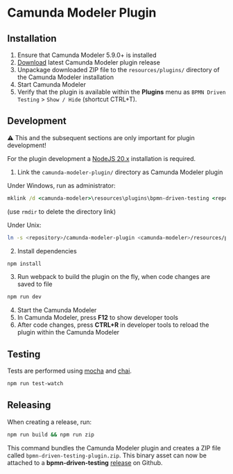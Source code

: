 # Camunda Modeler Plugin

## Installation

1. Ensure that Camunda Modeler 5.9.0+ is installed
2. [Download](https://github.com/camunda-community-hub/bpmn-driven-testing/releases/latest/download/bpmn-driven-testing-plugin.zip) latest Camunda Modeler plugin release
3. Unpackage downloaded ZIP file to the `resources/plugins/` directory of the Camunda Modeler installation
4. Start Camunda Modeler
5. Verify that the plugin is available within the **Plugins** menu as `BPMN Driven Testing` > `Show / Hide` (shortcut CTRL+T).

## Development
:warning: This and the subsequent sections are only important for plugin development!

For the plugin development a [NodeJS 20.x](https://nodejs.org/download/release/latest-v20.x/) installation is required.

1. Link the `camunda-modeler-plugin/` directory as Camunda Modeler plugin

Under Windows, run as administrator:

```bat
mklink /d <camunda-modeler>\resources\plugins\bpmn-driven-testing <repository>\camunda-modeler-plugin
```

(use `rmdir` to delete the directory link)

Under Unix:

```sh
ln -s <repository>/camunda-modeler-plugin <camunda-modeler>/resources/plugins/bpmn-driven-testing
```

2. Install dependencies

```sh
npm install
```

3. Run webpack to build the plugin on the fly, when code changes are saved to file

```sh
npm run dev
```

4. Start the Camunda Modeler
5. In Camunda Modeler, press **F12** to show developer tools
6. After code changes, press **CTRL+R** in developer tools to reload the plugin within the Camunda Modeler

## Testing
Tests are performed using [mocha](https://mochajs.org/) and [chai](https://www.chaijs.com/).

```sh
npm run test-watch
```

## Releasing
When creating a release, run:

```sh
npm run build && npm run zip
```

This command bundles the Camunda Modeler plugin and creates a ZIP file called `bpmn-driven-testing-plugin.zip`.
This binary asset can now be attached to a **bpmn-driven-testing** [release](https://github.com/camunda-community-hub/bpmn-driven-testing/releases) on Github.
